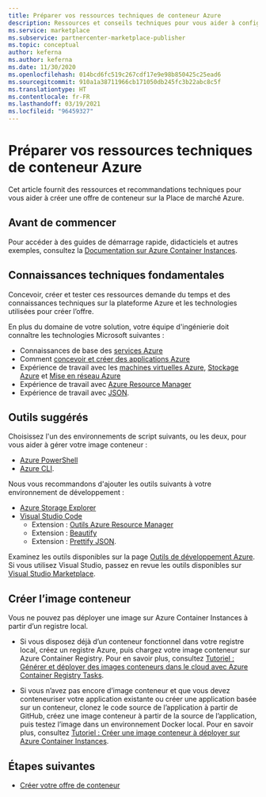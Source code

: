 ```yaml
---
title: Préparer vos ressources techniques de conteneur Azure
description: Ressources et conseils techniques pour vous aider à configurer une offre de conteneur sur la Place de marché Azure.
ms.service: marketplace
ms.subservice: partnercenter-marketplace-publisher
ms.topic: conceptual
author: keferna
ms.author: keferna
ms.date: 11/30/2020
ms.openlocfilehash: 014bcd6fc519c267cdf17e9e98b850425c25ead6
ms.sourcegitcommit: 910a1a38711966cb171050db245fc3b22abc8c5f
ms.translationtype: HT
ms.contentlocale: fr-FR
ms.lasthandoff: 03/19/2021
ms.locfileid: "96459327"
---
```

# <a name="prepare-your-azure-container-technical-assets"></a>Préparer vos ressources techniques de conteneur Azure

Cet article fournit des ressources et recommandations techniques pour vous aider à créer une offre de conteneur sur la Place de marché Azure.

## <a name="before-you-begin"></a>Avant de commencer

Pour accéder à des guides de démarrage rapide, didacticiels et autres exemples, consultez la [Documentation sur Azure Container Instances](../container-instances/index.yml).

## <a name="fundamental-technical-knowledge"></a>Connaissances techniques fondamentales

Concevoir, créer et tester ces ressources demande du temps et des connaissances techniques sur la plateforme Azure et les technologies utilisées pour créer l’offre.

En plus du domaine de votre solution, votre équipe d'ingénierie doit connaître les technologies Microsoft suivantes :

- Connaissances de base des [services Azure](https://azure.microsoft.com/services/)
- Comment [concevoir et créer des applications Azure](https://azure.microsoft.com/solutions/architecture/)
- Expérience de travail avec les [machines virtuelles Azure](https://azure.microsoft.com/services/virtual-machines/), [Stockage Azure](https://azure.microsoft.com/services/?filter=storage) et [Mise en réseau Azure](https://azure.microsoft.com/services/?filter=networking)
- Expérience de travail avec [Azure Resource Manager](https://azure.microsoft.com/features/resource-manager/)
- Expérience de travail avec [JSON](https://www.json.org/).

## <a name="suggested-tools"></a>Outils suggérés

Choisissez l'un des environnements de script suivants, ou les deux, pour vous aider à gérer votre image conteneur :

- [Azure PowerShell](/powershell/azure/)
- [Azure CLI](/cli/azure/).

Nous vous recommandons d'ajouter les outils suivants à votre environnement de développement :

- [Azure Storage Explorer](../vs-azure-tools-storage-manage-with-storage-explorer.md?tabs=windows)
- [Visual Studio Code](https://code.visualstudio.com/)
  - Extension : [Outils Azure Resource Manager](https://marketplace.visualstudio.com/items?itemName=msazurermtools.azurerm-vscode-tools)
  - Extension : [Beautify](https://marketplace.visualstudio.com/items?itemName=HookyQR.beautify)
  - Extension : [Prettify JSON](https://marketplace.visualstudio.com/items?itemName=mohsen1.prettify-json).

Examinez les outils disponibles sur la page [Outils de développement Azure](https://azure.microsoft.com/). Si vous utilisez Visual Studio, passez en revue les outils disponibles sur [Visual Studio Marketplace](https://marketplace.visualstudio.com/).

## <a name="create-the-container-image"></a>Créer l’image conteneur

Vous ne pouvez pas déployer une image sur Azure Container Instances à partir d’un registre local.

- Si vous disposez déjà d’un conteneur fonctionnel dans votre registre local, créez un registre Azure, puis chargez votre image conteneur sur Azure Container Registry. Pour en savoir plus, consultez [Tutoriel : Générer et déployer des images conteneurs dans le cloud avec Azure Container Registry Tasks](../container-registry/container-registry-tutorial-quick-task.md).

- Si vous n’avez pas encore d’image conteneur et que vous devez conteneuriser votre application existante ou créer une application basée sur un conteneur, clonez le code source de l’application à partir de GitHub, créez une image conteneur à partir de la source de l’application, puis testez l’image dans un environnement Docker local. Pour en savoir plus, consultez [Tutoriel : Créer une image conteneur à déployer sur Azure Container Instances](../container-instances/container-instances-tutorial-prepare-app.md).

## <a name="next-steps"></a>Étapes suivantes

- [Créer votre offre de conteneur](create-azure-container-offer.md)